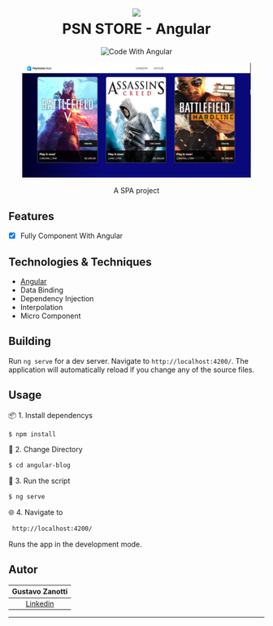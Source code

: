 <div align="center">

<h1 align="center">

 <img src="https://user-images.githubusercontent.com/45159366/101415619-1b103500-389d-11eb-83f8-74f87abf5eaf.png">
  <br />
  PSN STORE - Angular
</h1>

  <!-- project badges -->
  <p align="center">
    <img 
        src="https://img.shields.io/badge/Code%20With-Angular%2016-E31918?logo=angular" 
        alt="Code With Angular">

  </p> 

<div align="center">
  	<a href="#">
      <img src="./src/assets/img/image.png" width="450" alt="preview" />
  	</a>
</div>

  <!-- project description and menu -->
  <p align="center">
      A SPA project
    <br />
  </p>
</div>

## Features
- [x] Fully Component With Angular

## Technologies & Techniques

-   [Angular](https://angular.io)
- Data Binding
- Dependency Injection
- Interpolation
- Micro Component


## Building

Run `ng serve` for a dev server. Navigate to `http://localhost:4200/`. The application will automatically reload if you change any of the source files.

## Usage

📦 1. Install dependencys

```bash
$ npm install
```

📁 2. Change Directory

```bash
$ cd angular-blog
```

🔧 3. Run the script

```bash
$ ng serve
```

🌐 4. Navigate to

```bash 
 http://localhost:4200/
```
Runs the app in the development mode.<br/>

## Autor

| Gustavo Zanotti|
| :---------------------------------------------------------------------------------------------------------------------------------------: |
|                                             [Linkedin](https://www.linkedin.com/in/gustavo-zanotti/)                                             |

---
